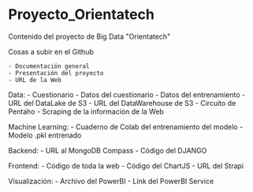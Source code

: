 # Proyecto_Orientatech
Contenido del proyecto de Big Data "Orientatech"


Cosas a subir en el Github

	- Documentación general
	- Presentación del proyecto
	- URL de la Web

Data:
	- Cuestionario
	- Datos del cuestionario
	- Datos del entrenamiento
	- URL del DataLake de S3
	- URL del DataWarehouse de S3
	- Circuito de Pentaho
	- Scraping de la información de la Web

Machine Learning:
	- Cuaderno de Colab del entrenamiento del modelo
	- Modelo .pkl entrenado

Backend:
	- URL al MongoDB Compass
	- Código del DJANGO

Frontend:
	- Código de toda la web
	- Código del ChartJS
	- URL del Strapi

Visualización:
	- Archivo del PowerBI
	- Link del PowerBI Service
